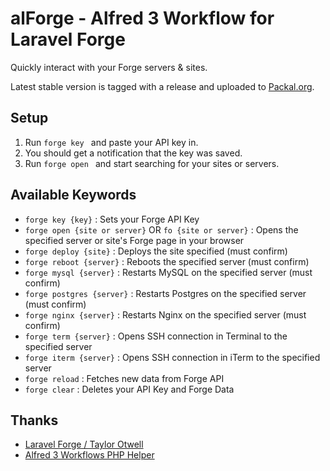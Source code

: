 # alForge - Alfred 3 Workflow for Laravel Forge

Quickly interact with your Forge servers & sites.

Latest stable version is tagged with a release and uploaded to [Packal.org](http://www.packal.org/workflow/alforge).

## Setup

1. Run `forge key ` and paste your API key in.
2. You should get a notification that the key was saved.
3. Run `forge open ` and start searching for your sites or servers.

## Available Keywords
- `forge key {key}` : Sets your Forge API Key
- `forge open {site or server}` OR `fo {site or server}` : Opens the specified server or site's Forge page in your browser
- `forge deploy {site}` : Deploys the site specified (must confirm)
- `forge reboot {server}` : Reboots the specified server (must confirm)
- `forge mysql {server}` : Restarts MySQL on the specified server (must confirm)
- `forge postgres {server}` : Restarts Postgres on the specified server (must confirm)
- `forge nginx {server}` : Restarts Nginx on the specified server (must confirm)
- `forge term {server}` : Opens SSH connection in Terminal to the specified server
- `forge iterm {server}` : Opens SSH connection in iTerm to the specified server
- `forge reload` : Fetches new data from Forge API
- `forge clear` : Deletes your API Key and Forge Data

## Thanks
- [Laravel Forge / Taylor Otwell](https://forge.laravel.com)
- [Alfred 3 Workflows PHP Helper](https://github.com/joetannenbaum/alfred-workflow)